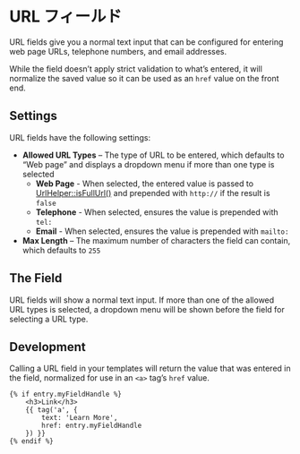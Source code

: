 # URL フィールド

URL fields give you a normal text input that can be configured for entering web page URLs, telephone numbers, and email addresses.

While the field doesn’t apply strict validation to what’s entered, it will normalize the saved value so it can be used as an `href` value on the front end.

## Settings

URL fields have the following settings:

- **Allowed URL Types** – The type of URL to be entered, which defaults to “Web page” and displays a dropdown menu if more than one type is selected
    - **Web Page** - When selected, the entered value is passed to [UrlHelper::isFullUrl()](craft3:craft\helpers\UrlHelper::isFullUrl()) and prepended with `http://` if the result is `false`
    - **Telephone** - When selected, ensures the value is prepended with `tel:`
    - **Email** - When selected, ensures the value is prepended with `mailto:`
- **Max Length** – The maximum number of characters the field can contain, which defaults to `255`

## The Field

URL fields will show a normal text input. If more than one of the allowed URL types is selected, a dropdown menu will be shown before the field for selecting a URL type.

## Development

Calling a URL field in your templates will return the value that was entered in the field, normalized for use in an `<a>` tag’s `href` value.

```twig
{% if entry.myFieldHandle %}
    <h3>Link</h3>
    {{ tag('a', {
        text: 'Learn More',
        href: entry.myFieldHandle
    }) }}
{% endif %}
```
